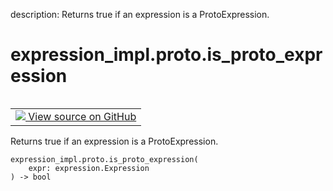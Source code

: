 description: Returns true if an expression is a ProtoExpression.

<div itemscope itemtype="http://developers.google.com/ReferenceObject">
<meta itemprop="name" content="expression_impl.proto.is_proto_expression" />
<meta itemprop="path" content="Stable" />
</div>

# expression_impl.proto.is_proto_expression

<!-- Insert buttons and diff -->

<table class="tfo-notebook-buttons tfo-api nocontent" align="left">
<td>
  <a target="_blank" href="https://github.com/google/struct2tensor/blob/master/struct2tensor/expression_impl/proto.py">
    <img src="https://www.tensorflow.org/images/GitHub-Mark-32px.png" />
    View source on GitHub
  </a>
</td>
</table>



Returns true if an expression is a ProtoExpression.

<pre class="devsite-click-to-copy prettyprint lang-py tfo-signature-link">
<code>expression_impl.proto.is_proto_expression(
    expr: expression.Expression
) -> bool
</code></pre>



<!-- Placeholder for "Used in" -->
